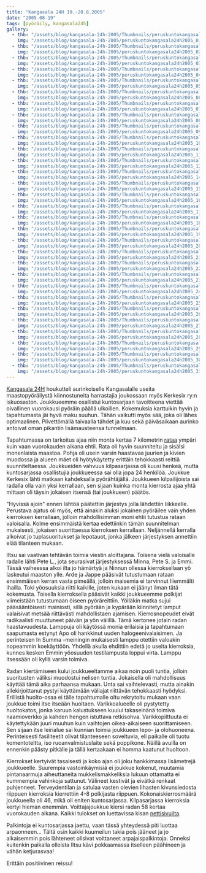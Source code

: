 ```yaml
---
title: "Kangasala 24H 19.-20.8.2005"
date: "2005-08-19"
tags: [pyöräily, kangasala24h]
gallery:
  - thb: "/assets/blog/kangasala-24h-2005/Thumbnails/peruskuntokangasala24h2005_01b.jpg"
    img: "/assets/blog/kangasala-24h-2005/peruskuntokangasala24h2005_01b.jpg"
  - thb: "/assets/blog/kangasala-24h-2005/Thumbnails/peruskuntokangasala24h2005_02b.jpg"
    img: "/assets/blog/kangasala-24h-2005/peruskuntokangasala24h2005_02b.jpg"
  - thb: "/assets/blog/kangasala-24h-2005/Thumbnails/peruskuntokangasala24h2005_03b.jpg"
    img: "/assets/blog/kangasala-24h-2005/peruskuntokangasala24h2005_03b.jpg"
  - thb: "/assets/blog/kangasala-24h-2005/Thumbnails/peruskuntokangasala24h2005_04b.jpg"
    img: "/assets/blog/kangasala-24h-2005/peruskuntokangasala24h2005_04b.jpg"
  - thb: "/assets/blog/kangasala-24h-2005/Thumbnails/peruskuntokangasala24h2005_05b.jpg"
    img: "/assets/blog/kangasala-24h-2005/peruskuntokangasala24h2005_05b.jpg"
  - thb: "/assets/blog/kangasala-24h-2005/Thumbnails/peruskuntokangasala24h2005_06b.jpg"
    img: "/assets/blog/kangasala-24h-2005/peruskuntokangasala24h2005_06b.jpg"
  - thb: "/assets/blog/kangasala-24h-2005/Thumbnails/peruskuntokangasala24h2005_07b.jpg"
    img: "/assets/blog/kangasala-24h-2005/peruskuntokangasala24h2005_07b.jpg"
  - thb: "/assets/blog/kangasala-24h-2005/Thumbnails/peruskuntokangasala24h2005_08b.jpg"
    img: "/assets/blog/kangasala-24h-2005/peruskuntokangasala24h2005_08b.jpg"
  - thb: "/assets/blog/kangasala-24h-2005/Thumbnails/peruskuntokangasala24h2005_09b.jpg"
    img: "/assets/blog/kangasala-24h-2005/peruskuntokangasala24h2005_09b.jpg"
  - thb: "/assets/blog/kangasala-24h-2005/Thumbnails/peruskuntokangasala24h2005_10b.jpg"
    img: "/assets/blog/kangasala-24h-2005/peruskuntokangasala24h2005_10b.jpg"
  - thb: "/assets/blog/kangasala-24h-2005/Thumbnails/peruskuntokangasala24h2005_11b.jpg"
    img: "/assets/blog/kangasala-24h-2005/peruskuntokangasala24h2005_11b.jpg"
  - thb: "/assets/blog/kangasala-24h-2005/Thumbnails/peruskuntokangasala24h2005_12b.jpg"
    img: "/assets/blog/kangasala-24h-2005/peruskuntokangasala24h2005_12b.jpg"
  - thb: "/assets/blog/kangasala-24h-2005/Thumbnails/peruskuntokangasala24h2005_14b.jpg"
    img: "/assets/blog/kangasala-24h-2005/peruskuntokangasala24h2005_14b.jpg"
  - thb: "/assets/blog/kangasala-24h-2005/Thumbnails/peruskuntokangasala24h2005_15b.jpg"
    img: "/assets/blog/kangasala-24h-2005/peruskuntokangasala24h2005_15b.jpg"
  - thb: "/assets/blog/kangasala-24h-2005/Thumbnails/peruskuntokangasala24h2005_16b.jpg"
    img: "/assets/blog/kangasala-24h-2005/peruskuntokangasala24h2005_16b.jpg"
  - thb: "/assets/blog/kangasala-24h-2005/Thumbnails/peruskuntokangasala24h2005_17b.jpg"
    img: "/assets/blog/kangasala-24h-2005/peruskuntokangasala24h2005_17b.jpg"
  - thb: "/assets/blog/kangasala-24h-2005/Thumbnails/peruskuntokangasala24h2005_18b.jpg"
    img: "/assets/blog/kangasala-24h-2005/peruskuntokangasala24h2005_18b.jpg"
  - thb: "/assets/blog/kangasala-24h-2005/Thumbnails/peruskuntokangasala24h2005_19b.jpg"
    img: "/assets/blog/kangasala-24h-2005/peruskuntokangasala24h2005_19b.jpg"
  - thb: "/assets/blog/kangasala-24h-2005/Thumbnails/peruskuntokangasala24h2005_20b.jpg"
    img: "/assets/blog/kangasala-24h-2005/peruskuntokangasala24h2005_20b.jpg"
  - thb: "/assets/blog/kangasala-24h-2005/Thumbnails/peruskuntokangasala24h2005_21b.jpg"
    img: "/assets/blog/kangasala-24h-2005/peruskuntokangasala24h2005_21b.jpg"
  - thb: "/assets/blog/kangasala-24h-2005/Thumbnails/peruskuntokangasala24h2005_22b.jpg"
    img: "/assets/blog/kangasala-24h-2005/peruskuntokangasala24h2005_22b.jpg"
  - thb: "/assets/blog/kangasala-24h-2005/Thumbnails/peruskuntokangasala24h2005_23b.jpg"
    img: "/assets/blog/kangasala-24h-2005/peruskuntokangasala24h2005_23b.jpg"
  - thb: "/assets/blog/kangasala-24h-2005/Thumbnails/peruskuntokangasala24h2005_24b.jpg"
    img: "/assets/blog/kangasala-24h-2005/peruskuntokangasala24h2005_24b.jpg"
  - thb: "/assets/blog/kangasala-24h-2005/Thumbnails/peruskuntokangasala24h2005_25b.jpg"
    img: "/assets/blog/kangasala-24h-2005/peruskuntokangasala24h2005_25b.jpg"
  - thb: "/assets/blog/kangasala-24h-2005/Thumbnails/peruskuntokangasala24h2005_26b.jpg"
    img: "/assets/blog/kangasala-24h-2005/peruskuntokangasala24h2005_26b.jpg"
  - thb: "/assets/blog/kangasala-24h-2005/Thumbnails/peruskuntokangasala24h2005_27b.jpg"
    img: "/assets/blog/kangasala-24h-2005/peruskuntokangasala24h2005_27b.jpg"
  - thb: "/assets/blog/kangasala-24h-2005/Thumbnails/peruskuntokangasala24h2005_28b.jpg"
    img: "/assets/blog/kangasala-24h-2005/peruskuntokangasala24h2005_28b.jpg"
  - thb: "/assets/blog/kangasala-24h-2005/Thumbnails/peruskuntokangasala24h2005_29b.jpg"
    img: "/assets/blog/kangasala-24h-2005/peruskuntokangasala24h2005_29b.jpg"
  - thb: "/assets/blog/kangasala-24h-2005/Thumbnails/peruskuntokangasala24h2005_30b.jpg"
    img: "/assets/blog/kangasala-24h-2005/peruskuntokangasala24h2005_30b.jpg"
  - thb: "/assets/blog/kangasala-24h-2005/Thumbnails/peruskuntokangasala24h2005_31b.jpg"
    img: "/assets/blog/kangasala-24h-2005/peruskuntokangasala24h2005_31b.jpg"
---
```


[Kangasala 24H](http://kangasala24h.fi/) houkutteli aurinkoiselle
Kangasalalle useita maastopyöräilystä kiinnostuneita harrastajia
joukossaan myös Kerkesix ry:n iskuosaston. Joukkueemme osallistui
kuntosarjaan tavoitteena viettää oivallinen vuorokausi pyöräin päällä
ulkoillen. Kokemuksia karttuikin hyvin ja tapahtumasta jäi hyvä maku
suuhun. Tähän vaikutti myös sää, joka oli lähes optimaalinen.
Pilvettömällä taivaalla tähdet ja kuu sekä päiväsaikaan aurinko antoivat
oman pikantin lisämausteensa tunnelmaan.

Tapahtumassa on tarkoitus ajaa niin monta kertaa 7 kilometrin
[rataa](http://kangasala24h.fi/view.php?u1=2&u2=2&) ympäri kuin vaan
vuorokauden aikana ehtii. Rata oli hyvin suunniteltu ja sisälsi
monenlaista maastoa. Pohja oli usein varsin haastavaa juurien ja kivien
muodossa ja alueen mäet oli hyötykäytetty erittäin tehokkaasti reittiä
suunniteltaessa. Joukkueiden vahvuus kilpasarjassa oli kuusi henkeä,
mutta kuntosarjassa osallistujia joukkueessa sai olla jopa 24 henkilöä.
Joukkue Kerkesix lähti matkaan kahdeksalla pyörähtäjällä. Joukkueen
kilpailijoista sai radalla olla vain yksi kerrallaan, sen sijaan kuinka
monta kierrosta ajaa yhtä mittaan oli täysin jokaisen itsensä (tai
joukkueen) päätös.

"Hyvissä ajoin" ennen lähtöä päätettiin järjestys jolla lähdettiin
liikkeelle. Perustava ajatus oli myös, että ainakin aluksi jokainen
pyöräilee vain yhden kierroksen kerrallaan, jolloin mahdollisimman moni
ehtii tutustua rataan valoisalla. Kolme ensimmäistä kertaa edettiinkin
tämän suunnitelman mukaisesti, jokaisen suorittaessa kierroksen
kerrallaan. Neljännellä kerralla alkoivat jo tuplasuoritukset ja
lepotauot, jonka jälkeen järjestyksen annettiin elää tilanteen mukaan.

Iltsu sai vaativan tehtävän toimia viestin aloittajana. Toisena vielä
valoisalle radalle lähti Pete L., jota seurasivat järjestyksessä Minna,
Pete S. ja Emmi. Tässä vaiheessa alkoi ilta jo hämärtyä ja Ninnun
ollessa kierroksellaan yö laskeutui maaston ylle. Arde ja Jappe pääsivät
tutustumaan rataan ensimmäisen kerran vasta pimeällä, jolloin maisemia
ei tarvinnut liiemmälti ihailla. Toki yöosuuksia riitti kaikille, joten
kukaan ei jäänyt ilman tätä kokemusta. Toisella kierroksella pääsivät
kaikki joukkueemme polkijat viimeistään tutustumaan öiseen
pyöräreittiin. Yölläkin matka sujui pääsääntöisesti mainiosti, sillä
pyörään ja kypärään kiinnitetyt lamput valaisivat metsää riittävästi
mahdollistaen ajamisen. Kierrosnopeudet eivät radikaalisti muuttuneet
päivän ja yön välillä. Tämä kertonee jotain radan haastavuudesta.
Lamppuja oli käytössä monia erilaisia ja tapahtumaan saapumasta estynyt
Apo oli hankkinut uuden halogeenivalaisimen. Ja perinteisen In
Summa -meiningin mukaisesti lamppu otettiin valoakin nopeammin
koekäyttöön. Yhdellä akulla ehdittiin edetä jo useita kierroksia, kunnes
kesken Emmin yöosuuden testilampusta loppui virta. Lamppu itsessään oli
kyllä varsin toimiva.

Radan kiertämiseen kului joukkueeltamme aikaa noin puoli tuntia, jolloin
suoritusten väliksi muodostui nelisen tuntia. Jokaisella oli
mahdollisuus käyttää tämä aika parhaansa mukaan. Unta sai vaihtelevasti,
mutta ainakin allekirjoittanut pystyi käyttämään väliajat riittävän
tehokkaasti hyödyksi. Erillistä huolto-osaa ei tälle tapahtumalle oltu
rekrytoitu mukaan vaan joukkue toimi itse itseään huoltaen.
Varikkoalueelle oli pystytetty huoltokatos, jonka karuun kalustukseen
kuului takaseinänä toimiva naamioverkko ja kahden hengen istuttava
retkisohva. Varikkopilttuuta ei käytettykään juuri muuhun kuin vaihtojen
oikea-aikaiseen suorittamiseen. Sen sijaan itse leirialue sai kunnian
toimia joukkueen lepo- ja olohuoneena. Perinteisesti fasiliteetit olivat
tilanteeseen soveltuvia, eli paikalle oli tuotu komentoteltta, iso
ruoanvalmistuslaite sekä poppikone. Näillä avuilla on ennenkin päästy
pitkälle ja tällä kertaakaan ei homma kaatunut huoltoon.

Kierrokset kertyivät tasaisesti ja koko ajan oli joku hankkimassa
lisämetrejä joukkueelle. Suurempia vastoinkäymisiä ei joukkue kokenut,
muutamia pintanaarmuja aiheuttaneita mukkelismakkeliksia lukuun
ottamatta ei kummempia vahinkoja sattunut. Välineet kestivät ja eivätkä
renkaat puhjenneet. Terveydentilan ja satulaa vasten olevien lihasten
kivunsiedosta riippuen kierroksia kierrettiin 4-8 polkijasta riippuen.
Kokonaiskierrosmäärä joukkueella oli 46, mikä oli eniten kuntosarjassa.
Kilpasarjassa kierroksia kertyi hieman enemmän. Voittajajoukkue kiersi
radan 58 kertaa vuorokauden aikana. Kaikki tulokset on luettavissa kisan
[nettisivuilta](http://kangasala24h.fi/view.php?u1=8&u2=24&u3=25).

Palkintoja ei kuntosarjassa jaettu, vaan tässä yhteydessä piti luottaa
arpaonneen... Tältä osin kaikki kuumeilun takia pois jääneet ja jo
aikaisemmin pois lähteneet olisivat voittaneet arpajaispalkintoja.
Onneksi kuitenkin paikalla olleista Iltsu kävi pokkaamassa itselleen
päähineen ja vähän ketjurasvaa!

Erittäin positiivinen reissu!
